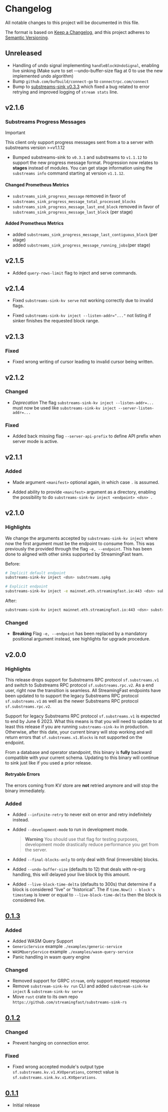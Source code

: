 # Changelog

All notable changes to this project will be documented in this file.

The format is based on [Keep a Changelog](https://keepachangelog.com/en/1.0.0/),
and this project adheres to [Semantic Versioning](https://semver.org/spec/v2.0.0.html).

## Unreleased

* Handling of undo signal implementing `handleBlockUndoSignal`, enabling live sinking (Make sure to set --undo-buffer-size flag at 0 to use the new implemented undo algorithm)    
* Bump `github.com/bufbuild/connect-go` to `connectrpc.com/connect`
* Bump to [substreams-sink v0.3.3](https://github.com/streamingfast/substreams-sink/releases/tag/v0.3.3) which fixed a bug related to error retrying and improved logging of `stream stats` line.
 

## v2.1.6

### Substreams Progress Messages

> [!IMPORTANT]
> This client only support progress messages sent from a to a server with substreams version >=v1.1.12

* Bumped substreams-sink to `v0.3.1` and substreams to `v1.1.12` to support the new progress message format. Progression now relates to **stages** instead of modules. You can get stage information using the `substreams info` command starting at version `v1.1.12`.

#### Changed Prometheus Metrics

* `substreams_sink_progress_message` removed in favor of `substreams_sink_progress_message_total_processed_blocks`
* `substreams_sink_progress_message_last_end_block` removed in favor of `substreams_sink_progress_message_last_block` (per stage)

#### Added Prometheus Metrics

* added `substreams_sink_progress_message_last_contiguous_block` (per stage)
* added `substreams_sink_progress_message_running_jobs`(per stage)

## v2.1.5

* Added `query-rows-limit` flag to inject and serve commands.

## v2.1.4

* Fixed `substreams-sink-kv serve` not working correctly due to invalid flags.

* Fixed `substreams-sink-kv inject --listen-addr="..."` not listing if sinker finishes the requested block range.

## v2.1.3

### Fixed

* Fixed wrong writing of cursor leading to invalid cursor being written.

## v2.1.2

### Changed

* _Deprecation_ The flag `substreams-sink-kv inject --listen-addr=...` must now be used like `substreams-sink-kv inject --server-listen-addr=...`

### Fixed

* Added back missing flag `--server-api-prefix` to define API prefix when server mode is active.

## v2.1.1

### Added

* Made argument `<manifest>` optional again, in which case `.` is assumed.

* Added ability to provide `<manifest>` argument as a directory, enabling the possibility to do `substreams-sink-kv inject <endpoint> <dsn> .`

## v2.1.0

### Highlights

We change the arguments accepted by `substreams-sink-kv inject` where now the first argument must be the endpoint to consume from. This was previously the provided through the flag `-e, --endpoint`. This has been done to aligned with other sinks supported by StreamingFast team.

Before:

```bash
# Implicit default endpoint
substreams-sink-kv inject <dsn> substreams.spkg

# Explicit endpoint
substreams-sink-kv inject -e mainnet.eth.streamingfast.io:443 <dsn> substreams.spkg
```

After:

```bash
substreams-sink-kv inject mainnet.eth.streamingfast.io:443 <dsn> substreams.spkg
```

### Changed

- **Breaking** Flag `-e, --endpoint` has been replaced by a mandatory positional argument instead, see highlights for upgrade procedure.

## v2.0.0

### Highlights

This release drops support for Substreams RPC protocol `sf.substreams.v1` and switch to Substreams RPC protocol `sf.substreams.rpc.v2`. As a end user, right now the transition is seamless. All StreamingFast endpoints have been updated to to support the legacy Substreams RPC protocol `sf.substreams.v1` as well as the newer Substreams RPC protocol `sf.substreams.rpc.v2`.

Support for legacy Substreams RPC protocol `sf.substreams.v1` is expected to end by June 6 2023. What this means is that you will need to update to at least this release if you are running `substreams-sink-kv` in production. Otherwise, after this date, your current binary will stop working and will return errors that `sf.substreams.v1.Blocks` is not supported on the endpoint.

From a database and operator standpoint, this binary is **fully** backward compatible with your current schema. Updating to this binary will continue to sink just like if you used a prior release.

#### Retryable Errors

The errors coming from KV store are **not** retried anymore and will stop the binary immediately.

### Added

- Added `--infinite-retry` to never exit on error and retry indefinitely instead.

- Added `--development-mode` to run in development mode.

    > **Warning** You should use that flag for testing purposes, development mode drastically reduce performance you get from the server.

- Added `--final-blocks-only` to only deal with final (irreversible) blocks.

- Added `--undo-buffer-size` (defaults to 12) that deals with re-org handling, this will delayed your live block by this amount.

- Added `--live-block-time-delta` (defaults to 300s) that determine if a block is considered "live" or "historical". The if `time.Now() - block's timestamp` is lower or equal to `--live-block-time-delta` then the block is considered live.

## [0.1.3](https://github.com/streamingfast/substreams-sink-kv/releases/tag/v0.1.3)

### Added

* Added WASM Query Support
* `GenericService` example `./examples/generic-service`
* `WASMQueryService` example `./examples/wasm-query-service`
* Panic handling in wasm query engine

### Changed

* Removed support for GRPC `stream`, only support request response
* Remove `substream-sink-kv run` CLI and added `substream-sink-kv inject` & `substream-sink-kv serve`
* Move `rust` crate to its own repo `https://github.com/streamingfast/substreams-sink-rs`

## [0.1.2](https://github.com/streamingfast/substreams-sink-kv/releases/tag/v0.1.2)

### Changed

* Prevent hanging on connection error.

### Fixed

* Fixed wrong accepted module's output type `sf.substreams.kv.v1.KVOperations`, correct value is `sf.substreams.sink.kv.v1.KVOperations`.

## [0.1.1](https://github.com/streamingfast/substreams-sink-kv/releases/tag/v0.1.1)

* Initial release
